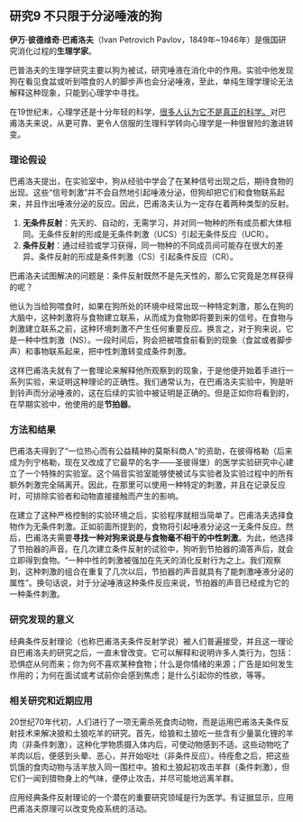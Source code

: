 ## 研究9 不只限于分泌唾液的狗

**伊万·彼德维奇·巴甫洛夫**（Ivan Petrovich Pavlov，1849年~1946年）是俄国研究消化过程的**生理学家**。

巴普洛夫的生理学研究主要以狗为被试，研究唾液在消化中的作用。实验中他发现狗在看见食盆或听到喂食的人的脚步声也会分泌唾液，至此，单纯生理学理论无法解释这种现象，只能到心理学中寻找。

在19世纪末，心理学还是十分年轻的科学，<u>很多人认为它不是真正的科学。</u>对巴甫洛夫来说，从更可靠、更令人信服的生理科学转向心理学是一种很冒险的激进转变。

### 理论假设

巴甫洛夫提出，在实验室中，狗从经验中学会了在某种信号出现之后，期待食物的出现。这些“信号刺激”并不会自然地引起唾液分泌，但狗却把它们和食物联系起来，并且作出唾液分泌的反应。因此，巴甫洛夫认为一定存在着两种类型的反射。

1. **无条件反射**：先天的、自动的，无需学习，并对同一物种的所有成员都大体相同。无条件反射的形成是无条件刺激（UCS）引起无条件反应（UCR）。
2. **条件反射**：通过经验或学习获得，同一物种的不同成员间可能存在很大的差异。条件反射的形成是条件刺激（CS）引起条件反应（CR）。

巴甫洛夫试图解决的问题是：条件反射既然不是先天性的，那么它究竟是怎样获得的呢？

他认为当给狗喂食时，如果在狗所处的环境中经常出现一种特定刺激，那么在狗的大脑中，这种刺激将与食物建立联系，从而成为食物即将要到来的信号。在食物与刺激建立联系之前，这种环境刺激不产生任何重要反应。换言之，对于狗来说，它是一种中性刺激（NS）。一段时间后，狗会把被喂食前看到的现象（食盆或者脚步声）和事物联系起来，把中性刺激转变成条件刺激。

这样巴甫洛夫就有了一套理论来解释他所观察到的现象，于是他便开始着手进行一系列实验，来证明这种理论的正确性。我们通常认为，在巴甫洛夫实验中，狗是听到铃声而分泌唾液的，这在后续的实验中被证明是正确的。但是正如你将看到的，在早期实验中，他使用的是**节拍器**。

### 方法和结果

巴甫洛夫得到了“一位热心而有公益精神的莫斯科商人”的资助，在彼得格勒（后来成为列宁格勒，现在又改成了它最早的名字——圣彼得堡）的医学实验研究中心建立了一个特殊的实验室。这个隔音实验室能够使被试与实验者及实验过程中的所有额外刺激完全隔离开。因此，在那里可以使用一种特定的刺激，并且在记录反应时，可排除实验者和动物直接接触而产生的影响。

在建立了这种严格控制的实验环境之后，实验程序就相当简单了。巴甫洛夫选择食物作为无条件刺激。正如前面所提到的，食物将引起唾液分泌这一无条件反应。然后，巴甫洛夫需要**寻找一种对狗来说是与食物毫不相干的中性刺激**。为此，他选择了节拍器的声音。在几次建立条件反射的试验中，狗听到节拍器的滴答声后，就会立即得到食物。“一种中性的刺激被强加在先天的消化反射行为之上。我们观察到，这种刺激的组合在重复了几次以后，节拍器的声音就具有了能刺激唾液分泌的属性”。换句话说，对于分泌唾液这种条件反应来说，节拍器的声音已经成为它的一种条件刺激。

### 研究发现的意义

经典条件反射理论（也称巴甫洛夫条件反射学说）被人们普遍接受，并且这一理论自巴甫洛夫的研究之后，一直未曾改变。它可以解释和说明许多人类行为，包括：恐惧症从何而来；你为何不喜欢某种食物；什么是你情绪的来源；广告是如何发生作用的；为何在面试或考试前你会感到焦虑；是什么引起你的性欲，等等。

### 相关研究和近期应用

20世纪70年代初，人们进行了一项无需杀死食肉动物，而是运用巴甫洛夫条件反射技术来解决狼和土狼吃羊的研究。首先，给狼和土狼吃一些含有少量氯化锂的羊肉（非条件刺激），这种化学物质摄入体内后，可使动物感到不适。这些动物吃了羊肉以后，便感到头晕、恶心，并开始呕吐（非条件反应）。待痊愈之后，把这些饥饿的食肉动物与活羊放入同一围栏中。狼和土狼起初攻击羊群（条件刺激），但它们一闻到猎物身上的气味，便停止攻击，并尽可能地远离羊群。

应用经典条件反射理论的一个潜在的重要研究领域是行为医学。有证据显示，应用巴甫洛夫原理可以改变免疫系统的活动。
